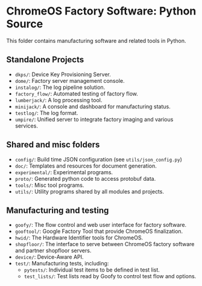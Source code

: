 ChromeOS Factory Software: Python Source
========================================
This folder contains manufacturing software and related tools in Python.

Standalone Projects
-------------------
 - `dkps/`: Device Key Provisioning Server.
 - `dome/`: Factory server management console.
 - `instalog/`: The log pipeline solution.
 - `factory_flow/`: Automated testing of factory flow.
 - `lumberjack/`: A log processing tool.
 - `minijack/`: A console and dashboard for manufacturing status.
 - `testlog/`: The log format.
 - `umpire/`: Unified server to integrate factory imaging and various services.

Shared and misc folders
-----------------------
 - `config/`: Build time JSON configuration (see `utils/json_config.py`)
 - `doc/`: Templates and resources for document generation.
 - `experimental/`: Experimental programs.
 - `proto/`: Generated python code to access protobuf data.
 - `tools/`: Misc tool programs.
 - `utils/`: Utility programs shared by all modules and projects.

Manufacturing and testing
-------------------------
 - `goofy/`: The flow control and web user interface for factory software.
 - `gooftool/`: Google Factory Tool that provide ChromeOS finalization.
 - `hwid/`: The Hardware Identifier tools for ChromeOS.
 - `shopfloor/`: The interface to serve between ChromeOS factory software and
   partner shopfloor servers.
 - `device/`: Device-Aware API.
 - `test/`: Manufacturing tests, including:
   - `pytests/`: Individual test items to be defined in test list.
   - `test_lists/`: Test lists read by Goofy to control test flow and options.

